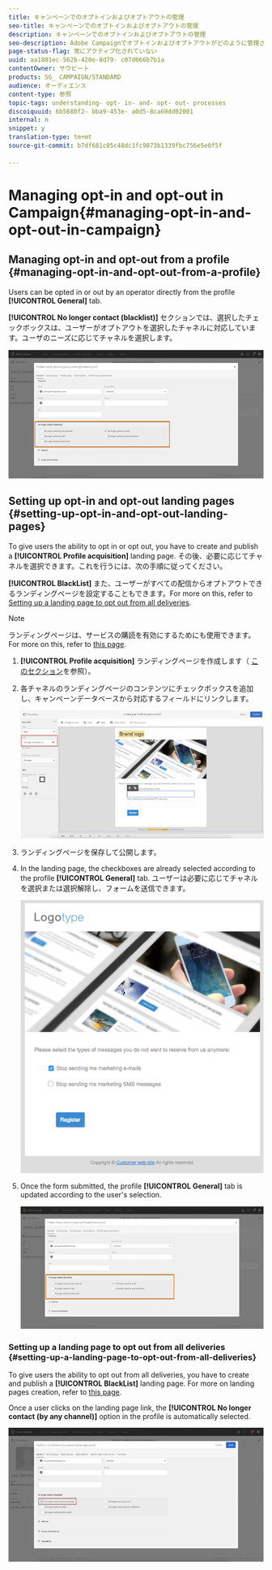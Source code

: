 ```yaml
---
title: キャンペーンでのオプトインおよびオプトアウトの管理
seo-title: キャンペーンでのオプトインおよびオプトアウトの管理
description: キャンペーンでのオプトインおよびオプトアウトの管理
seo-description: Adobe Campaignでオプトインおよびオプトアウトがどのように管理されるかを理解します。
page-status-flag: 常にアクティブ化されていない
uuid: aa1801ec-562b-420e-8d79- c07d066b7b1a
contentOwner: サウビート
products: SG_ CAMPAIGN/STANDARD
audience: オーディエンス
content-type: 参照
topic-tags: understanding- opt- in- and- opt- out- processes
discoiquuid: 6b5680f2- bba9-453e- a0d5-8ca69dd02001
internal: n
snippet: y
translation-type: tm+mt
source-git-commit: b7df681c05c48dc1fc9873b1339fbc756e5e0f5f

---
```



# Managing opt-in and opt-out in Campaign{#managing-opt-in-and-opt-out-in-campaign}

## Managing opt-in and opt-out from a profile {#managing-opt-in-and-opt-out-from-a-profile}

Users can be opted in or out by an operator directly from the profile **[!UICONTROL General]** tab.

**[!UICONTROL No longer contact (blacklist)]** セクションでは、選択したチェックボックスは、ユーザーがオプトアウトを選択したチャネルに対応しています。ユーザのニーズに応じてチャネルを選択します。

![](assets/optin_landingpage_3.png)

## Setting up opt-in and opt-out landing pages {#setting-up-opt-in-and-opt-out-landing-pages}

To give users the ability to opt in or opt out, you have to create and publish a **[!UICONTROL Profile acquisition]** landing page. その後、必要に応じてチャネルを選択できます。これを行うには、次の手順に従ってください。

**[!UICONTROL BlackList]** また、ユーザーがすべての配信からオプトアウトできるランディングページを設定することもできます。For more on this, refer to [Setting up a landing page to opt out from all deliveries](../../audiences/using/managing-opt-in-and-opt-out-in-campaign.md#setting-up-a-landing-page-to-opt-out-from-all-deliveries).

>[!NOTE]
>
>ランディングページは、サービスの購読を有効にするためにも使用できます。For more on this, refer to [this page](../../channels/using/designing-a-landing-page.md#linking-a-form-to-a-service).

1. **[!UICONTROL Profile acquisition]** ランディングページを作成します（ [このセクション](../../channels/using/about-landing-pages.md)を参照）。
1. 各チャネルのランディングページのコンテンツにチェックボックスを追加し、キャンペーンデータベースから対応するフィールドにリンクします。

   ![](assets/optin_landingpage_1.png)

1. ランディングページを保存して公開します。
1. In the landing page, the checkboxes are already selected according to the profile **[!UICONTROL General]** tab. ユーザーは必要に応じてチャネルを選択または選択解除し、フォームを送信できます。

   ![](assets/optin_landingpage_2.png)

1. Once the form submitted, the profile **[!UICONTROL General]** tab is updated according to the user's selection.

   ![](assets/optin_landingpage_3.png)

### Setting up a landing page to opt out from all deliveries {#setting-up-a-landing-page-to-opt-out-from-all-deliveries}

To give users the ability to opt out from all deliveries, you have to create and publish a **[!UICONTROL BlackList]** landing page. For more on landing pages creation, refer to [this page](../../channels/using/about-landing-pages.md).

Once a user clicks on the landing page link, the **[!UICONTROL No longer contact (by any channel)]** option in the profile is automatically selected.

![](assets/blacklisting_allchannels.png)

